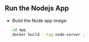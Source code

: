 ## Run the Nodejs App
- Build the Node app image:
  
  ```sh
  cd app
  docker build --tag node-server .
  ```